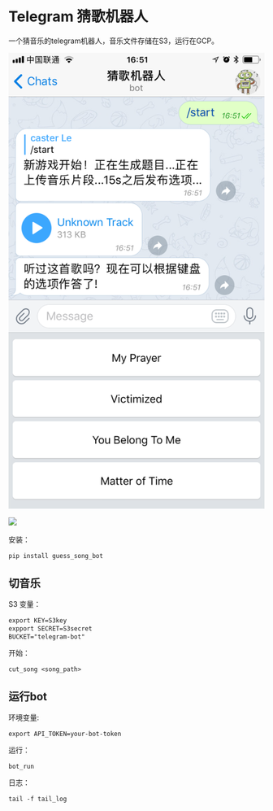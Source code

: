 # Telegram 猜歌机器人

一个猜音乐的telegram机器人，音乐文件存储在S3，运行在GCP。

![](./docs/IMG_7639.PNG)

![](/.docs/IMG_7640.PNG)

安装：

```
pip install guess_song_bot
```

## 切音乐

S3 变量：

```
export KEY=S3key
expport SECRET=S3secret
BUCKET="telegram-bot"
```

开始：

```
cut_song <song_path>
```

## 运行bot

环境变量:

```
export API_TOKEN=your-bot-token
```


运行：

```
bot_run
```

日志：

```
tail -f tail_log
```
